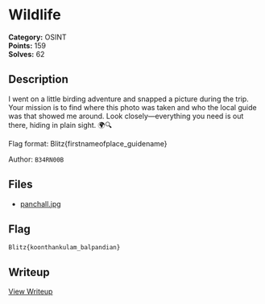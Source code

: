 # Wildlife

**Category:** OSINT  
**Points:** 159  
**Solves:** 62  

## Description

I went on a little birding adventure and snapped a picture during the trip. Your mission is to find where this photo was taken and who the local guide was that showed me around. Look closely—everything you need is out there, hiding in plain sight. 🌍🔍

Flag format: Blitz{firstnameofplace_guidename}

Author: `B34RN00B`

## Files

- [panchall.jpg](https://github.com/1nv1sibl3/BlitzCTF-2025/blob/main/files/aaea178da49449010ae92690168fab56/panchall.jpg)

## Flag

`Blitz{koonthankulam_balpandian}`

## Writeup

[View Writeup](https://github.com/1nv1sibl3/BlitzCTF-2025/blob/main/writeups/Wildlife_writeup.md)

